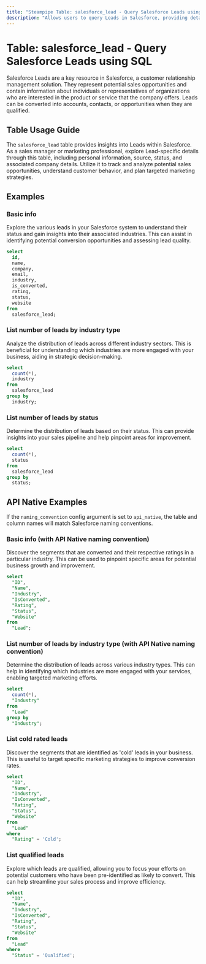 ```yaml
---
title: "Steampipe Table: salesforce_lead - Query Salesforce Leads using SQL"
description: "Allows users to query Leads in Salesforce, providing detailed information about potential sales opportunities and customer data."
---
```


# Table: salesforce_lead - Query Salesforce Leads using SQL

Salesforce Leads are a key resource in Salesforce, a customer relationship management solution. They represent potential sales opportunities and contain information about individuals or representatives of organizations who are interested in the product or service that the company offers. Leads can be converted into accounts, contacts, or opportunities when they are qualified.

## Table Usage Guide

The `salesforce_lead` table provides insights into Leads within Salesforce. As a sales manager or marketing professional, explore Lead-specific details through this table, including personal information, source, status, and associated company details. Utilize it to track and analyze potential sales opportunities, understand customer behavior, and plan targeted marketing strategies.

## Examples

### Basic info
Explore the various leads in your Salesforce system to understand their status and gain insights into their associated industries. This can assist in identifying potential conversion opportunities and assessing lead quality.

```sql
select
  id,
  name,
  company,
  email,
  industry,
  is_converted,
  rating,
  status,
  website
from
  salesforce_lead;
```

### List number of leads by industry type
Analyze the distribution of leads across different industry sectors. This is beneficial for understanding which industries are more engaged with your business, aiding in strategic decision-making.

```sql
select
  count(*),
  industry
from
  salesforce_lead
group by
  industry;
```

### List number of leads by status
Determine the distribution of leads based on their status. This can provide insights into your sales pipeline and help pinpoint areas for improvement.

```sql
select
  count(*),
  status
from
  salesforce_lead
group by
  status;
```

## API Native Examples

If the `naming_convention` config argument is set to `api_native`, the table and column names will match Salesforce naming conventions.

### Basic info (with API Native naming convention)
Discover the segments that are converted and their respective ratings in a particular industry. This can be used to pinpoint specific areas for potential business growth and improvement.

```sql
select
  "ID",
  "Name",
  "Industry",
  "IsConverted",
  "Rating",
  "Status",
  "Website"
from
  "Lead";
```

### List number of leads by industry type (with API Native naming convention)
Determine the distribution of leads across various industry types. This can help in identifying which industries are more engaged with your services, enabling targeted marketing efforts.

```sql
select
  count(*),
  "Industry"
from
  "Lead"
group by
  "Industry";
```

### List cold rated leads
Discover the segments that are identified as 'cold' leads in your business. This is useful to target specific marketing strategies to improve conversion rates.

```sql
select
  "ID",
  "Name",
  "Industry",
  "IsConverted",
  "Rating",
  "Status",
  "Website"
from
  "Lead"
where
  "Rating" = 'Cold';
```

### List qualified leads
Explore which leads are qualified, allowing you to focus your efforts on potential customers who have been pre-identified as likely to convert. This can help streamline your sales process and improve efficiency.

```sql
select
  "ID",
  "Name",
  "Industry",
  "IsConverted",
  "Rating",
  "Status",
  "Website"
from
  "Lead"
where
  "Status" = 'Qualified';
```